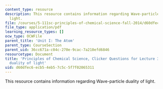 ```yaml
---
content_type: resource
description: This resource contains information regarding Wave-particle duality of
  light.
file: /courses/5-111sc-principles-of-chemical-science-fall-2014/d60dfec6ecb54eb57c5c5f7f02065311_MIT5_111F14_Lec3Clkr.pdf
file_type: application/pdf
learning_resource_types: []
ocw_type: OCWFile
parent_title: 'Unit I: The Atom'
parent_type: CourseSection
parent_uid: 36cc671a-c04c-270e-9cac-7a210efd6846
resourcetype: Document
title: 'Principles of Chemical Science, Clicker Questions for Lecture 3: Wave-particle
  duality of light'
uid: d60dfec6-ecb5-4eb5-7c5c-5f7f02065311
---
```

This resource contains information regarding Wave-particle duality of light.

